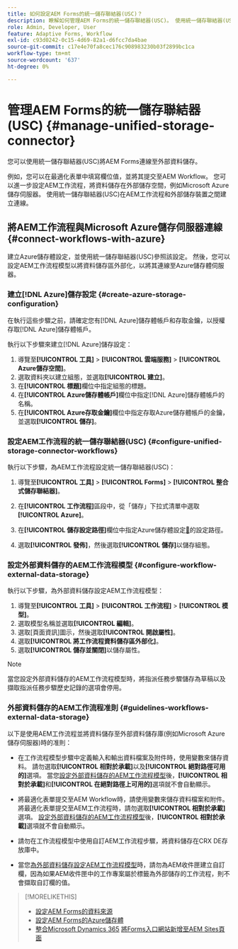 ```yaml
---
title: 如何設定AEM Forms的統一儲存聯結器(USC)？
description: 瞭解如何管理AEM Forms的統一儲存聯結器(USC)。 使用統一儲存聯結器(USC)將AEM Forms連線至外部資料儲存。
role: Admin, Developer, User
feature: Adaptive Forms, Workflow
exl-id: c93d0242-0c15-4d69-82a1-d6fcc7da4bae
source-git-commit: c17e4e70fa8cec176c908983230b03f2899bc1ca
workflow-type: tm+mt
source-wordcount: '637'
ht-degree: 0%

---
```


# 管理AEM Forms的統一儲存聯結器(USC) {#manage-unified-storage-connector}

您可以使用統一儲存聯結器(USC)將AEM Forms連線至外部資料儲存。

例如，您可以在最適化表單中填寫欄位值，並將其提交至AEM Workflow。 您可以進一步設定AEM工作流程，將資料儲存在外部儲存空間，例如Microsoft Azure儲存伺服器。 使用統一儲存聯結器(USC)在AEM工作流程和外部儲存裝置之間建立連線。

## 將AEM工作流程與Microsoft Azure儲存伺服器連線 {#connect-workflows-with-azure}

建立Azure儲存體設定，並使用統一儲存聯結器(USC)參照該設定。 然後，您可以設定AEM工作流程模型以將資料儲存區外部化，以將其連線至Azure儲存體伺服器。

### 建立[!DNL Azure]儲存設定 {#create-azure-storage-configuration}

在執行這些步驟之前，請確定您有[!DNL Azure]儲存體帳戶和存取金鑰，以授權存取[!DNL Azure]儲存體帳戶。

執行以下步驟來建立[!DNL Azure]儲存設定：

1. 導覽至&#x200B;**[!UICONTROL 工具]** > **[!UICONTROL 雲端服務]** > **[!UICONTROL Azure儲存空間]**。
1. 選取資料夾以建立組態，並選取&#x200B;**[!UICONTROL 建立]**。
1. 在&#x200B;**[!UICONTROL 標題]**&#x200B;欄位中指定組態的標題。
1. 在&#x200B;**[!UICONTROL Azure儲存體帳戶]**&#x200B;欄位中指定[!DNL Azure]儲存體帳戶的名稱。
1. 在&#x200B;**[!UICONTROL Azure存取金鑰]**&#x200B;欄位中指定存取Azure儲存體帳戶的金鑰，並選取&#x200B;**[!UICONTROL 儲存]**。

### 設定AEM工作流程的統一儲存聯結器(USC) {#configure-unified-storage-connector-workflows}

執行以下步驟，為AEM工作流程設定統一儲存聯結器(USC)：

1. 導覽至&#x200B;**[!UICONTROL 工具]** > **[!UICONTROL Forms]** > **[!UICONTROL 整合式儲存聯結器]**。

1. 在&#x200B;**[!UICONTROL 工作流程]**&#x200B;區段中，從「儲存」下拉式清單中選取&#x200B;**[!UICONTROL Azure]**。
1. 在&#x200B;**[!UICONTROL 儲存設定路徑]**&#x200B;欄位中指定Azure儲存體設定[&#128279;](#create-azure-storage-configuration)的設定路徑。
1. 選取&#x200B;**[!UICONTROL 發佈]**，然後選取&#x200B;**[!UICONTROL 儲存]**&#x200B;以儲存組態。

### 設定外部資料儲存的AEM工作流程模型 {#configure-workflow-external-data-storage}

執行以下步驟，為外部資料儲存設定AEM工作流程模型：

1. 導覽至&#x200B;**[!UICONTROL 工具]** > **[!UICONTROL 工作流程]** > **[!UICONTROL 模型]**。
1. 選取模型名稱並選取&#x200B;**[!UICONTROL 編輯]**。
1. 選取[頁面資訊]圖示，然後選取&#x200B;**[!UICONTROL 開啟屬性]**。
1. 選取&#x200B;**[!UICONTROL 將工作流程資料儲存區外部化]**。
1. 選取&#x200B;**[!UICONTROL 儲存並關閉]**&#x200B;以儲存屬性。

>[!NOTE]
>
>當您設定外部資料儲存的AEM工作流程模型時，將指派任務步驟儲存為草稿以及擷取指派任務步驟歷史記錄的選項會停用。

### 外部資料儲存的AEM工作流程准則 {#guidelines-workflows-external-data-storage}

以下是使用AEM工作流程並將資料儲存至外部資料儲存庫(例如Microsoft Azure儲存伺服器)時的准則：

* 在工作流程模型步驟中定義輸入和輸出資料檔案及附件時，使用變數來儲存資料。 請勿選取&#x200B;**[!UICONTROL 相對於承載]**&#x200B;以及&#x200B;**[!UICONTROL 絕對路徑可用的]**&#x200B;選項。 當您[設定外部資料儲存的AEM工作流程模型](#configure-workflow-external-data-storage)後，**[!UICONTROL 相對於承載]**&#x200B;和&#x200B;**[!UICONTROL 在絕對路徑上可用的]**&#x200B;選項就不會自動顯示。

* 將最適化表單提交至AEM Workflow時，請使用變數來儲存資料檔案和附件。 將最適化表單提交至AEM工作流程時，請勿選取&#x200B;**[!UICONTROL 相對於承載]**&#x200B;選項。 [設定外部資料儲存的AEM工作流程模型](#configure-workflow-external-data-storage)後，**[!UICONTROL 相對於承載]**&#x200B;選項就不會自動顯示。

* 請勿在工作流程模型中使用自訂AEM工作流程步驟，將資料儲存在CRX DE存放庫中。

* 當您[為外部資料儲存設定AEM工作流程模型](#configure-workflow-external-data-storage)時，請勿為AEM收件匣建立自訂欄，因為如果AEM收件匣中的工作專案屬於標籤為外部儲存的工作流程，則不會擷取自訂欄的值。

>[!MORELIKETHIS]
>
>* [設定AEM Forms的資料來源](/help/forms/configure-data-sources.md)
>* [設定AEM Forms的Azure儲存體](/help/forms/configure-azure-storage.md)
>* [整合Microsoft Dynamics 365](/help/forms/configure-msdynamics.md)
>  [將Forms入口網站新增至AEM Sites頁面](/help/forms/configure-forms-portal.md)

